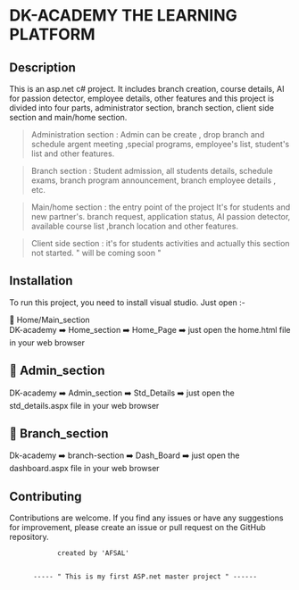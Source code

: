 

   #  DK-ACADEMY THE LEARNING PLATFORM 
    
## Description
  This is an asp.net c# project. It includes branch creation, course details, AI for
passion detector, employee details, other features and this project is divided
into four parts, administrator section, branch section, client side section and
main/home section.

> Administration section : Admin can be create , drop branch and schedule
argent meeting ,special programs, employee's list, student's list and other
features.

> Branch section : Student admission, all students details, schedule exams,
branch program announcement, branch employee details , etc.

> Main/home section : the entry point of the project It's for students and new
partner's. branch request, application status, AI passion detector, available
course list ,branch location and other features.

> Client side section : it's for students activities and actually this section not
started. " will be coming soon "

  ## Installation
To run this project, you need to install visual studio. Just open :-

🏴 Home/Main_section 
<br>
DK-academy ➡️ Home_section ➡️ Home_Page ➡️ just open the home.html file in your web browser

🏴 Admin_section
---------------------
DK-academy ➡️ Admin_section ➡️ Std_Details ➡️ just open the std_details.aspx file in your web browser


🏴 Branch_section
--------------------
Dk-academy ➡️ branch-section ➡️ Dash_Board ➡️ just open the dashboard.aspx file in your web browser



## Contributing
Contributions are welcome. If you find any issues or have any suggestions for improvement, please create an issue or pull request on the GitHub repository.
    
    
                created by 'AFSAL'


          ----- " This is my first ASP.net master project " ------
